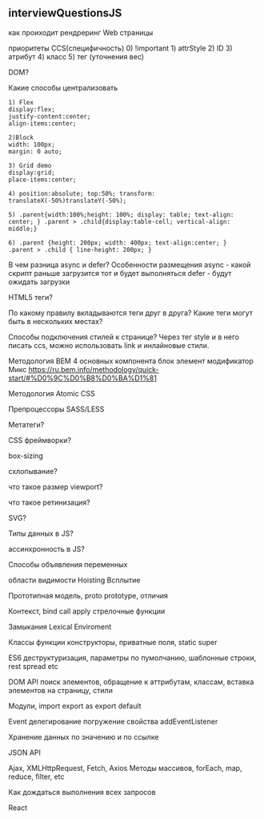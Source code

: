 ## interviewQuestionsJS

как проиходит рендреринг Web страницы

приоритеты CCS(специфичность)
    0) !important
    1) attrStyle
    2) ID
    3) атрибут
    4) класс
    5) тег (уточнения вес)

DOM?


Какие способы централизовать

    1) Flex
    display:flex;
    justify-content:center;
    align-items:center;

    2)Block
    width: 100px;
    margin: 0 auto;

    3) Grid demo
    display:grid;
    place-items:center;

    4) position:absolute; top:50%; transform: translateX(-50%)translateY(-50%);

    5) .parent{width:100%;height: 100%; display: table; text-align: center; } .parent > .child{display:table-cell; vertical-align: middle;}

    6) .parent {height: 200px; width: 400px; text-align:center; }
    .parent > .child { line-height: 200px; }
    
В чем разница async и defer? Особенности размещения
async - какой скрипт раньше загрузится тот и будет выполняться
defer - будут ожидать загрузки

HTML5 теги?

По какому правилу вкладываются теги друг в друга? Какие теги могут быть в нескольких местах?

Способы подключения стилей к странице?
		Через тег style и в него писать ccs, можно использовать link и инлайновые стили.
        
Методология BEM
	4 основных компонента блок элемент модификатор Микс https://ru.bem.info/methodology/quick-start/#%D0%9C%D0%B8%D0%BA%D1%81

Методология Atomic CSS

Препроцессоры SASS/LESS

Метатеги?

CSS фреймворки?

box-sizing

схлопывание?

что такое размер viewport?

что такое ретинизация?

SVG?

Типы данных в JS?

ассинхронность в JS?

Способы объявления переменных

области видимости Hoisting Всплытие

Прототипная модель, proto prototype, отличия

Контекст, bind call apply стрелочные функции

Замыкания Lexical Enviroment

Классы функции конструкторы, приватные поля, static super

ES6 деструктуризация, параметры по пумолчанию, шаблонные строки, rest spread etc

DOM API  поиск элементов, обращение к аттрибутам, классам, вставка элементов на страницу, стили

Модули, import export as export default

Event делегирование погружение свойства addEventListener

Хранение данных по значению и по ссылке

JSON API

Ajax, XMLHttpRequest, Fetch, Axios
Методы массивов, forEach, map, reduce, filter, etc

Как дождаться выполнения всех запросов

React

 

